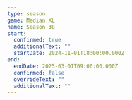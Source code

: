 ```yaml
---
type: season
game: Median XL
name: Season 38
start:
  confirmed: true
  additionalText: ""
  startDate: 2024-11-01T18:00:00.000Z
end:
  endDate: 2025-03-01T09:00:00.000Z
  confirmed: false
  overrideText: ""
  additionalText: ""
---
```

